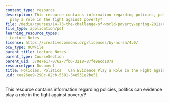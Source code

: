 ```yaml
---
content_type: resource
description: This resource contains information regarding policies, politics can evidence
  play a role in the fight against poverty?
file: /media/courses/14-73-the-challenge-of-world-poverty-spring-2011/cea26ee9298c82cb558154e531e2be51_MIT14_73S11_Lec24_slides.pdf
file_type: application/pdf
learning_resource_types:
- Lecture Notes
license: https://creativecommons.org/licenses/by-nc-sa/4.0/
ocw_type: OCWFile
parent_title: Lecture Notes
parent_type: CourseSection
parent_uid: 370e7e17-0762-7fb6-3218-87fe9acd107a
resourcetype: Document
title: Policies, Politics   Can Evidence Play a Role in the Fight against Poverty?
uid: cea26ee9-298c-82cb-5581-54e531e2be51
---
```

This resource contains information regarding policies, politics can evidence play a role in the fight against poverty?